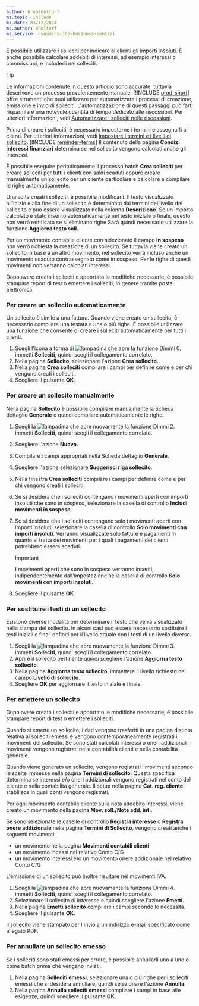 ```yaml
---
author: brentholtorf
ms.topic: include
ms.date: 03/12/2024
ms.author: bholtorf
ms.service: dynamics-365-business-central
---
```

È possibile utilizzare i solleciti per indicare ai clienti gli importi insoluti. È anche possibile calcolare addebiti di interessi, ad esempio interessi o commissioni, e includerli nei solleciti.

> [!TIP]
> Le informazioni contenute in questo articolo sono accurate, tuttavia descrivono un processo prevalentemente manuale. [!INCLUDE [prod_short](prod_short.md)] offre strumenti che puoi utilizzare per automatizzare i processi di creazione, emissione e invio di solleciti. L'automatizzazione di questi passaggi può farti risparmiare una notevole quantità di tempo dedicato alle riscossioni. Per ulteriori informazioni, vedi [Automatizzare i solleciti nelle riscossioni](../finance-automate-reminders.md).

Prima di creare i solleciti, è necessario impostarne i termini e assegnarli ai clienti. Per ulteriori informazioni, vedi [Impostare i termini e i livelli di sollecito](../finance-setup-reminders.md). [!INCLUDE [reminder-terms](reminder-terms.md)] Il contenuto della pagina **Condiz. interessi finanziari** determina se nel sollecito vengono calcolati anche gli interessi.  

È possibile eseguire periodicamente il processo batch **Crea solleciti** per creare solleciti per tutti i clienti con saldi scaduti oppure creare manualmente un sollecito per un cliente particolare e calcolare e compilare le righe automaticamente.  

Una volta creati i solleciti, è possibile modificarli. Il testo visualizzato all'inizio e alla fine di un sollecito è determinato dai termini del livello del sollecito e può essere visualizzato nella colonna **Descrizione**. Se un importo calcolato è stato inserito automaticamente nel testo iniziale o finale, questo non verrà rettificato se si eliminano righe Sarà quindi necessario utilizzare la funzione **Aggiorna testo soll.**.  

Per un movimento contabile cliente con selezionato il campo **In sospeso** non verrò richiesta la creazione di un sollecito. Se tuttavia viene creato un sollecito in base a un altro movimento, nel sollecito verrà incluso anche un movimento scaduto contrassegnato come in sospeso. Per le righe di questi movimenti non verranno calcolati interessi.

Dopo avere creato i solleciti e apportato le modifiche necessarie, è possibile stampare report di test o emettere i solleciti, in genere tramite posta elettronica.

### Per creare un sollecito automaticamente

Un sollecito è simile a una fattura. Quando viene creato un sollecito, è necessario compilare una testata e una o più righe. È possibile utilizzare una funzione che consente di creare i solleciti automaticamente per tutti i clienti.

1. Scegli l'icona a forma di ![lampadina che apre la funzione Dimmi 0.](../media/ui-search/search_small.png "Informazioni sull'operazione che si desidera eseguire") immetti **Solleciti**, quindi scegli il collegamento correlato.
2. Nella pagina **Sollecito**, selezionare l'azione **Crea sollecito**.
3. Nella pagina **Crea solleciti** compilare i campi per definire come e per chi vengono creati i solleciti.
4. Scegliere il pulsante **OK**.

### Per creare un sollecito manualmente

Nella pagina **Sollecito** è possibile compilare manualmente la Scheda dettaglio **Generale** e quindi compilare automaticamente le righe.

1. Scegli la ![lampadina che apre nuovamente la funzione Dimmi 2.](../media/ui-search/search_small.png "Informazioni sull'operazione che si desidera eseguire") immetti **Solleciti**, quindi scegli il collegamento correlato.
2. Scegliere l'azione **Nuovo**.
3. Compilare i campi appropriati nella Scheda dettaglio **Generale**.
4. Scegliere l'azione selezionare **Suggerisci riga sollecito**.
5. Nella finestra **Crea solleciti** compilare i campi per definire come e per chi vengono creati i solleciti.
6. Se si desidera che i solleciti contengano i movimenti aperti con importi insoluti che sono in sospeso, selezionare la casella di controllo **Includi movimenti in sospeso**.
7. Se si desidera che i solleciti contengano solo i movimenti aperti con importi insoluti, selezionare la casella di controllo **Solo movimenti con importi insoluti**. Verranno visualizzate solo fatture e pagamenti in quanto si tratta dei movimenti per i quali i pagamenti dei clienti potrebbero essere scaduti.

    > [!Important]
    > I movimenti aperti che sono in sospeso verranno inseriti, indipendentemente dall'impostazione nella casella di controllo **Solo movimenti con importi insoluti**.

8. Scegliere il pulsante **OK**.

### Per sostituire i testi di un sollecito

Esistono diverse modalità per determinare il testo che verrà visualizzato nella stampa del sollecito. In alcuni casi può essere necessario sostituire i testi iniziali e finali definiti per il livello attuale con i testi di un livello diverso.

1. Scegli la ![lampadina che apre nuovamente la funzione Dimmi 3.](../media/ui-search/search_small.png "Informazioni sull'operazione che si desidera eseguire") immetti **Solleciti**, quindi scegli il collegamento correlato.
2. Aprire il sollecito pertinente quindi scegliere l'azione **Aggiorna testo sollecito**.
3. Nella pagina **Aggiorna testo sollecito**, immettere il livello richiesto nel campo **Livello di sollecito**.
4. Scegliere **OK** per aggiornare il testo iniziale e finale.

### Per emettere un sollecito

Dopo avere creato i solleciti e apportato le modifiche necessarie, è possibile stampare report di test o emettere i solleciti.

Quando si emette un sollecito, i dati vengono trasferiti in una pagina distinta relativa ai solleciti emessi e vengono contemporaneamente registrati i movimenti del sollecito. Se sono stati calcolati interessi o oneri addizionali, i movimenti vengono registrati nella contabilità clienti e nella contabilità generale.

Quando viene generato un sollecito, vengono registrati i movimenti secondo le scelte immesse nella pagina **Termini di sollecito**. Questa specifica determina se interessi e/o oneri addizionali vengono registrati nel conto del cliente e nella contabilità generale. Il setup nella pagina **Cat. reg. cliente** stabilisce in quali conti vengono registrati.

Per ogni movimento contabile cliente sulla nota addebito interessi, viene creato un movimento nella pagina **Mov. soll./Note add. int.**.

Se sono selezionate le caselle di controllo **Registra interesse** o **Registra onere addizionale** nella pagina **Termini di Sollecito**, vengono creati anche i seguenti movimenti:

- un movimento nella pagina **Movimenti contabili clienti**
- un movimento incassi nel relativo Conto C/G
- un movimento interessi e/o un movimento onere addizionale nel relativo Conto C/G

L'emissione di un sollecito può inoltre risultare nei movimenti IVA.

1. Scegli la ![lampadina che apre nuovamente la funzione Dimmi 4](../media/ui-search/search_small.png "Informazioni sull'operazione che si desidera eseguire"). immetti **Solleciti**, quindi scegli il collegamento correlato.
2. Selezionare il sollecito di interesse e quindi scegliere l'azione **Emetti**.
3. Nella pagina **Emetti sollecito** compilare i campi secondo le necessità.
4. Scegliere il pulsante **OK**.

Il sollecito viene stampato per l'invio a un indirizzo e-mail specificato come allegato PDF.

### Per annullare un sollecito emesso

Se i solleciti sono stati emessi per errore, è possibile annullarli uno a uno o come batch prima che vengano inviati.

1. Nella pagina **Solleciti emessi**, selezionare una o più righe per i solleciti emessi che si desidera annullare, quindi selezionare l'azione **Annulla**.
2. Nella pagina **Annulla solleciti emessi** compilare i campi in base alle esigenze, quindi scegliere il pulsante **OK**.



